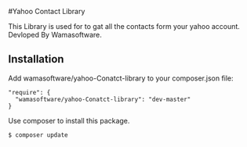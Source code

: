 #Yahoo Contact Library

This Library is used for to gat all the contacts form your yahoo account.
Devloped By Wamasoftware.
 


## Installation

Add wamasoftware/yahoo-Conatct-library to your composer.json file:

```
"require": {
  "wamasoftware/yahoo-Conatct-library": "dev-master"
}
```

Use composer to install this package.

```
$ composer update
```

